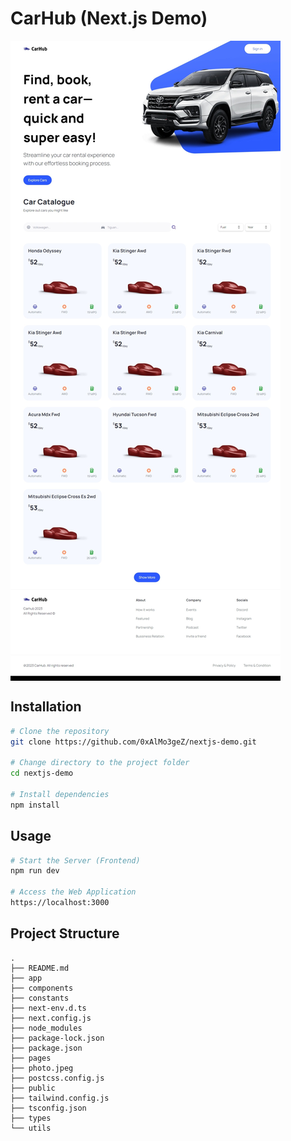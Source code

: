 # CarHub (Next.js Demo)

<img align="center" src="./photo.jpeg" />

## Installation

```bash
# Clone the repository
git clone https://github.com/0xAlMo3geZ/nextjs-demo.git

# Change directory to the project folder
cd nextjs-demo

# Install dependencies
npm install
```

## Usage

```bash
# Start the Server (Frontend)
npm run dev

# Access the Web Application
https://localhost:3000
```

## Project Structure

```
.
├── README.md
├── app
├── components
├── constants
├── next-env.d.ts
├── next.config.js
├── node_modules
├── package-lock.json
├── package.json
├── pages
├── photo.jpeg
├── postcss.config.js
├── public
├── tailwind.config.js
├── tsconfig.json
├── types
└── utils
```
